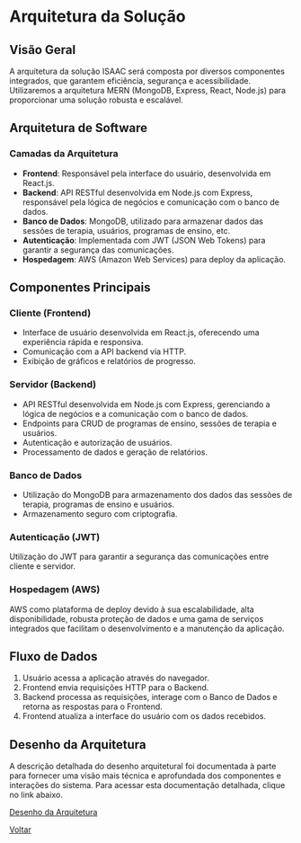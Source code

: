 # Arquitetura da Solução

## Visão Geral
A arquitetura da solução ISAAC será composta por diversos componentes integrados, que garantem eficiência, segurança e acessibilidade. Utilizaremos a arquitetura MERN (MongoDB, Express, React, Node.js) para proporcionar uma solução robusta e escalável.

## Arquitetura de Software

### Camadas da Arquitetura
- **Frontend**: Responsável pela interface do usuário, desenvolvida em React.js.
- **Backend**: API RESTful desenvolvida em Node.js com Express, responsável pela lógica de negócios e comunicação com o banco de dados.
- **Banco de Dados**: MongoDB, utilizado para armazenar dados das sessões de terapia, usuários, programas de ensino, etc.
- **Autenticação**: Implementada com JWT (JSON Web Tokens) para garantir a segurança das comunicações.
- **Hospedagem**: AWS (Amazon Web Services) para deploy da aplicação.

## Componentes Principais

### Cliente (Frontend)
- Interface de usuário desenvolvida em React.js, oferecendo uma experiência rápida e responsiva.
- Comunicação com a API backend via HTTP.
- Exibição de gráficos e relatórios de progresso.

### Servidor (Backend)
- API RESTful desenvolvida em Node.js com Express, gerenciando a lógica de negócios e a comunicação com o banco de dados.
- Endpoints para CRUD de programas de ensino, sessões de terapia e usuários.
- Autenticação e autorização de usuários.
- Processamento de dados e geração de relatórios.

### Banco de Dados
- Utilização do MongoDB para armazenamento dos dados das sessões de terapia, programas de ensino e usuários.
- Armazenamento seguro com criptografia.

### Autenticação (JWT)
Utilização do JWT para garantir a segurança das comunicações entre cliente e servidor. 

### Hospedagem (AWS)
AWS como plataforma de deploy devido à sua escalabilidade, alta disponibilidade, robusta proteção de dados e uma gama de serviços integrados que facilitam o desenvolvimento e a manutenção da aplicação.

## Fluxo de Dados
1. Usuário acessa a aplicação através do navegador.
2. Frontend envia requisições HTTP para o Backend.
3. Backend processa as requisições, interage com o Banco de Dados e retorna as respostas para o Frontend.
4. Frontend atualiza a interface do usuário com os dados recebidos.

## Desenho da Arquitetura
A descrição detalhada do desenho arquitetural foi documentada à parte para fornecer uma visão mais técnica e aprofundada dos componentes e interações do sistema. Para acessar esta documentação detalhada, clique no link abaixo.

[Desenho da Arquitetura](architectural_drawing.md)


[Voltar](index.md)
